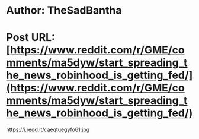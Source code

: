 # Author: TheSadBantha
# Post URL: [https://www.reddit.com/r/GME/comments/ma5dyw/start_spreading_the_news_robinhood_is_getting_fed/](https://www.reddit.com/r/GME/comments/ma5dyw/start_spreading_the_news_robinhood_is_getting_fed/)


https://i.redd.it/caeqtuegyfo61.jpg